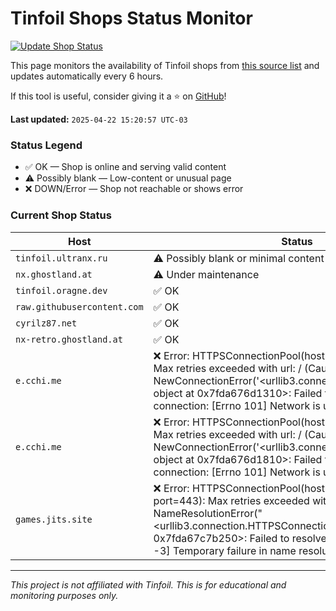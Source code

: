#  Tinfoil Shops Status Monitor

[![Update Shop Status](https://github.com/melogabriel/tinfoil-shops-status/actions/workflows/update.yml/badge.svg)](https://github.com/melogabriel/tinfoil-shops-status/actions/workflows/update.yml)

This page monitors the availability of Tinfoil shops from [this source list](https://melogabriel.github.io/tinfoil-shops/) and updates automatically every 6 hours.

If this tool is useful, consider giving it a ⭐ on [GitHub](https://github.com/melogabriel/tinfoil-shops-status)!

**Last updated:** `2025-04-22 15:20:57 UTC-03` 

### Status Legend
- ✅ OK — Shop is online and serving valid content
- ⚠️ Possibly blank — Low-content or unusual page
- ❌ DOWN/Error — Shop not reachable or shows error

### Current Shop Status

| Host | Status |
|------|--------|
| `tinfoil.ultranx.ru` | ⚠️ Possibly blank or minimal content |
| `nx.ghostland.at` | ⚠️ Under maintenance |
| `tinfoil.oragne.dev` | ✅ OK |
| `raw.githubusercontent.com` | ✅ OK |
| `cyrilz87.net` | ✅ OK |
| `nx-retro.ghostland.at` | ✅ OK |
| `e.cchi.me` | ❌ Error: HTTPSConnectionPool(host='e.cchi.me', port=443): Max retries exceeded with url: / (Caused by NewConnectionError('<urllib3.connection.HTTPSConnection object at 0x7fda676d1310>: Failed to establish a new connection: [Errno 101] Network is unreachable')) |
| `e.cchi.me` | ❌ Error: HTTPSConnectionPool(host='e.cchi.me', port=443): Max retries exceeded with url: / (Caused by NewConnectionError('<urllib3.connection.HTTPSConnection object at 0x7fda676d1810>: Failed to establish a new connection: [Errno 101] Network is unreachable')) |
| `games.jits.site` | ❌ Error: HTTPSConnectionPool(host='games.jits.site', port=443): Max retries exceeded with url: / (Caused by NameResolutionError("<urllib3.connection.HTTPSConnection object at 0x7fda67c7b250>: Failed to resolve 'games.jits.site' ([Errno -3] Temporary failure in name resolution)")) |

---
_This project is not affiliated with Tinfoil. This is for educational and monitoring purposes only._

